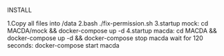 INSTALL

1.Copy all files into /data
2.bash ./fix-permission.sh
3.startup mock: cd MACDA/mock && docker-compose up -d
4.startup macda: 
  cd MACDA && docker-compose up -d && docker-compose stop macda
wait for 120 seconds:
  docker-compose start macda
